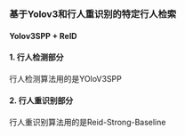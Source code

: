 ### 基于Yolov3和行人重识别的特定行人检索
#### Yolov3SPP + ReID

#### 1. 行人检测部分
行人检测算法用的是YOloV3SPP

#### 2. 行人重识别部分
行人重识别算法用的是Reid-Strong-Baseline
